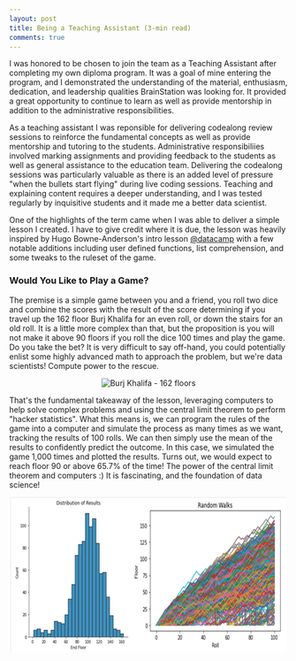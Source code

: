 ```yaml
---
layout: post
title: Being a Teaching Assistant (3-min read)
comments: true
---
```

I was honored to be chosen to join the team as a Teaching Assistant after completing my own diploma program.  It was a goal of mine entering the program, and I demonstrated the understanding of the material, enthusiasm, dedication, and leadership qualities BrainStation was looking for.  It provided a great opportunity to continue to learn as well as provide mentorship in addition to the administrative responsibilities.

As a teaching assistant I was reponsible for delivering codealong review sessions to reinforce the fundamental concepts as well as provide mentorship and tutoring to the students.  Administrative responsibiliies involved marking assignments and providing feedback to the students as well as general assistance to the education team.  Delivering the codealong sessions was particularly valuable as there is an added level of pressure "when the bullets start flying" during live coding sessions.  Teaching and explaining content requires a deeper understanding, and I was tested regularly by inquisitive students and it made me a better data scientist.

One of the highlights of the term came when I was able to deliver a simple lesson I created.  I have to give credit where it is due, the lesson was heavily inspired by Hugo Bowne-Anderson's intro lesson <a href="https://learn.datacamp.com" target="_blank">@datacamp</a> with a few notable additions including user defined functions, list comprehension, and some tweaks to the ruleset of the game. 

### Would You Like to Play a Game? ###

The premise is a simple game between you and a friend, you roll two dice and combine the scores with the result of the score determining if you travel up the 162 floor Burj Khalifa for an even roll, or down the stairs for an old roll.  It is a little more complex than that, but the proposition is you will not make it above 90 floors if you roll the dice 100 times and play the game.  Do you take the bet?  It is very difficult to say off-hand, you could potentially enlist some highly advanced math to approach the problem, but we're data scientists!  Compute power to the rescue.

<p align="center">
    <img src="https://www.burjkhalifa.ae/en/Images/BurjKhalifa-02982_new_tcm290-85702.jpg" id="bk" alt="Burj Khalifa - 162 floors">
</p>

That's the fundamental takeaway of the lesson, leveraging computers to help solve complex problems and using the central limit theorem to perform "hacker statistics".  What this means is, we can program the rules of the game into a computer and simulate the process as many times as we want, tracking the results of 100 rolls.  We can then simply use the mean of the results to confidently predict the outcome.  In this case, we simulated the game 1,000 times and plotted the results.  Turns out, we would expect to reach floor 90 or above 65.7% of the time!  The power of the central limit theorem and computers :) It is fascinating, and the foundation of data science!

<p align="center">
    <img src="../images/hackerstatistics.png" id="hs" alt="Hacker Statistics Results">
</p>
